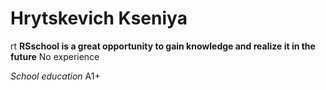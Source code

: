 # Hrytskevich Kseniya
rt
**RSschool is a great opportunity to gain knowledge and realize it in the future**
No experience


*School education*
A1+

